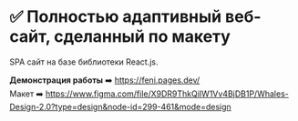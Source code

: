 # :white_check_mark: Полностью адаптивный веб-сайт, сделанный по макету  

SPA сайт на базе библиотеки React.js.  

**Демонстрация работы** ➡️ https://feni.pages.dev/  
Макет ➡️ https://www.figma.com/file/X9DR9ThkQiIW1Vv4BjDB1P/Whales-Design-2.0?type=design&node-id=299-461&mode=design
